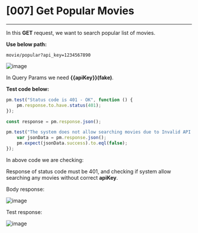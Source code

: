 # [007] Get Popular Movies
___

In this __GET__ request, we want to search popular list of movies.

__Use below path:__
```
movie/popular?api_key=1234567890
```
![image](https://user-images.githubusercontent.com/122685448/231305938-d149eec0-9e2b-4272-9375-9a7551cbb383.png)

In Query Params we need __{{apiKey}}(fake)__.

__Test code below:__
```js {.line-numbers}
pm.test("Status code is 401 - OK", function () {
    pm.response.to.have.status(401);
});

const response = pm.response.json();

pm.test("The system does not allow searching movies due to Invalid API key", function () {
    var jsonData = pm.response.json();
    pm.expect(jsonData.success).to.eql(false);
});
```

In above code we are checking:

Response of status code must be 401, and checking if system allow searching any movies without correct __apiKey__.

Body response:

![image](https://user-images.githubusercontent.com/122685448/231305954-97900aab-98d4-4b26-8442-c698ac874fb5.png)

Test response:

![image](https://user-images.githubusercontent.com/122685448/231305962-14e010d5-e37d-42e3-8bd2-a4000b5b3099.png)
